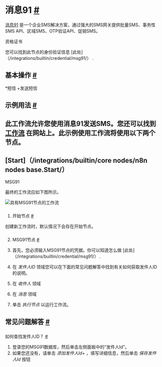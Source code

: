 


 消息91
 [#](#msg91 "永久链接")
=====================================



[消息91](https://msg91.com/) 
 是一个企业SMS解决方案，通过强大的SMS网关提供批量SMS、事务性SMS API、区域SMS、OTP验证API、促销SMS。
 




 资格证书
 



 您可以找到此节点的身份验证信息
 [此处]（/integrations/builtin/credential/msg91/）
 .
 




 基本操作
 [#](#基本操作 "永久链接")
-----------------------------------------------------------


*短信
	+发送短信



 示例用法
 [#](#示例用法 "永久链接")
-----------------------------------------------------



 此工作流允许您使用消息91发送SMS。您还可以找到
 [工作流](https://n8n.io/workflows/511) 
 在网站上。此示例使用工作流将使用以下两个节点。
-
 [Start]（/integrations/builtin/core nodes/n8n nodes base.Start/）
 -
 MSG91




 最终的工作流应如下图所示。
 



![具有MSG91节点的工作流](https://d33wubrfki0l68.cloudfront.net/b73c3378ab56541e9851fe67e5e8da3b021f54af/b54b3/_images/integrations/builtin/app-nodes/msg91/workflow.png)



### 
 1. 开始节点
 [#](#1-start-node "永久链接")



 创建新工作流时，默认情况下会存在开始节点。
 


### 
 2. MSG91节点
 [#](#2-msg91-节点 "永久链接")


1. 首先，您必须输入MSG91节点的凭据。你可以知道怎么做
 [此处]（/integrations/builtin/credential/msg91/）
 .
2. 在
 *发件人ID*
 领域您可以在下面的常见问题解答中找到有关如何获取发件人ID的说明。
3. 在
 *收件人*
 领域
4. 在
 *消息*
 领域
5. 单击
 *执行节点*
 以运行工作流。



 常见问题解答
 [#](#faqs "永久链接")
-----------------------------------


### 
 如何查找发件人ID？
 [#](#how-do-i-find-my-sender-id "永久链接")


1. 登录您的MSG91数据库，然后单击左侧面板中的“发件人Id”。
2. 如果您还没有，请单击
 *添加发件人Id+*
 ，填写详细信息，然后单击
 *保存发件人Id*
 按钮




